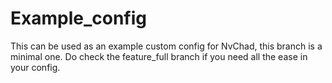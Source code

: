 # Example_config


This can be used as an example custom config for NvChad, this branch is a minimal one. Do check the feature_full branch if you need all the ease in your config.
